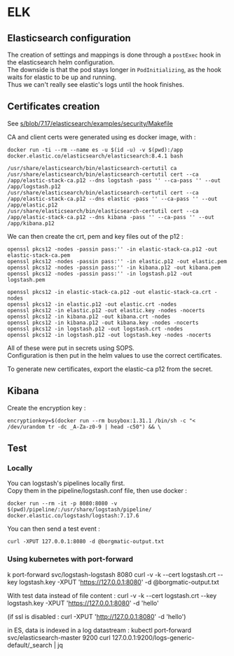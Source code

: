 # ELK

## Elasticsearch configuration

The creation of settings and mappings is done through a `postExec` hook in the elasticsearch helm configuration.  
The downside is that the pod stays longer in `PodInitializing`, as the hook waits for elastic to be up and running.  
Thus we can't really see elastic's logs until the hook finishes.

## Certificates creation

See [s/blob/7.17/elasticsearch/examples/security/Makefile](https://github.com/elastic/helm-charts/blob/v7.17.3/elasticsearch/examples/security/Makefile)

CA and client certs were generated using es docker image, with :

```
docker run -ti --rm --name es -u $(id -u) -v $(pwd):/app docker.elastic.co/elasticsearch/elasticsearch:8.4.1 bash

/usr/share/elasticsearch/bin/elasticsearch-certutil ca
/usr/share/elasticsearch/bin/elasticsearch-certutil cert --ca /app/elastic-stack-ca.p12 --dns logstash -pass '' --ca-pass '' --out /app/logstash.p12
/usr/share/elasticsearch/bin/elasticsearch-certutil cert --ca /app/elastic-stack-ca.p12 --dns elastic -pass '' --ca-pass '' --out /app/elastic.p12
/usr/share/elasticsearch/bin/elasticsearch-certutil cert --ca /app/elastic-stack-ca.p12 --dns kibana -pass '' --ca-pass '' --out /app/kibana.p12
```

We can then create the crt, pem and key files out of the p12 :

```
openssl pkcs12 -nodes -passin pass:'' -in elastic-stack-ca.p12 -out elastic-stack-ca.pem
openssl pkcs12 -nodes -passin pass:'' -in elastic.p12 -out elastic.pem
openssl pkcs12 -nodes -passin pass:'' -in kibana.p12 -out kibana.pem
openssl pkcs12 -nodes -passin pass:'' -in logstash.p12 -out logstash.pem

openssl pkcs12 -in elastic-stack-ca.p12 -out elastic-stack-ca.crt -nodes
openssl pkcs12 -in elastic.p12 -out elastic.crt -nodes
openssl pkcs12 -in elastic.p12 -out elastic.key -nodes -nocerts
openssl pkcs12 -in kibana.p12 -out kibana.crt -nodes
openssl pkcs12 -in kibana.p12 -out kibana.key -nodes -nocerts
openssl pkcs12 -in logstash.p12 -out logstash.crt -nodes
openssl pkcs12 -in logstash.p12 -out logstash.key -nodes -nocerts
```

All of these were put in secrets using SOPS.  
Configuration is then put in the helm values to use the correct certificates.

To generate new certificates, export the elastic-ca p12 from the secret.

## Kibana

Create the encryption key :

```
encryptionkey=$(docker run --rm busybox:1.31.1 /bin/sh -c "< /dev/urandom tr -dc _A-Za-z0-9 | head -c50") && \
```

## Test

### Locally

You can logstash's pipelines locally first.  
Copy them in the pipeline/logstash.conf file, then use docker :

```
docker run --rm -it -p 8080:8080 -v $(pwd)/pipeline/:/usr/share/logstash/pipeline/ docker.elastic.co/logstash/logstash:7.17.6
```

You can then send a test event :

```
curl -XPUT 127.0.0.1:8080 -d @borgmatic-output.txt
```

### Using kubernetes with port-forward

k port-forward svc/logstash-logstash 8080
curl -v -k --cert logstash.crt --key logstash.key -XPUT 'https://127.0.0.1:8080' -d @borgmatic-output.txt

With test data instead of file content :
curl -v -k --cert logstash.crt --key logstash.key -XPUT 'https://127.0.0.1:8080' -d 'hello'

(if ssl is disabled : curl -XPUT 'http://127.0.0.1:8080' -d 'hello')

in ES, data is indexed in a log datastream :
kubectl port-forward svc/elasticsearch-master 9200
curl 127.0.0.1:9200/logs-generic-default/_search | jq

